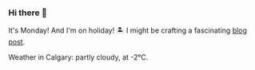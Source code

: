 ### Hi there :wave:

It's Monday! And I'm on holiday! :desert_island: I might be crafting a fascinating [blog post](https://benjaminwuethrich.dev).

Weather in Calgary: partly cloudy, at -2°C.

